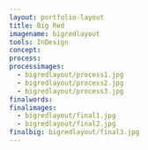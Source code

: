 ```yaml
---
layout: portfolio-layout
title: Big Red
imagename: bigredlayout
tools: InDesign
concept:
process:
processimages:
  - bigredlayout/process1.jpg
  - bigredlayout/process2.jpg
  - bigredlayout/process3.jpg
finalwords:
finalimages:
  - bigredlayout/final1.jpg
  - bigredlayout/final2.jpg
finalbig: bigredlayout/final3.jpg
---
```

